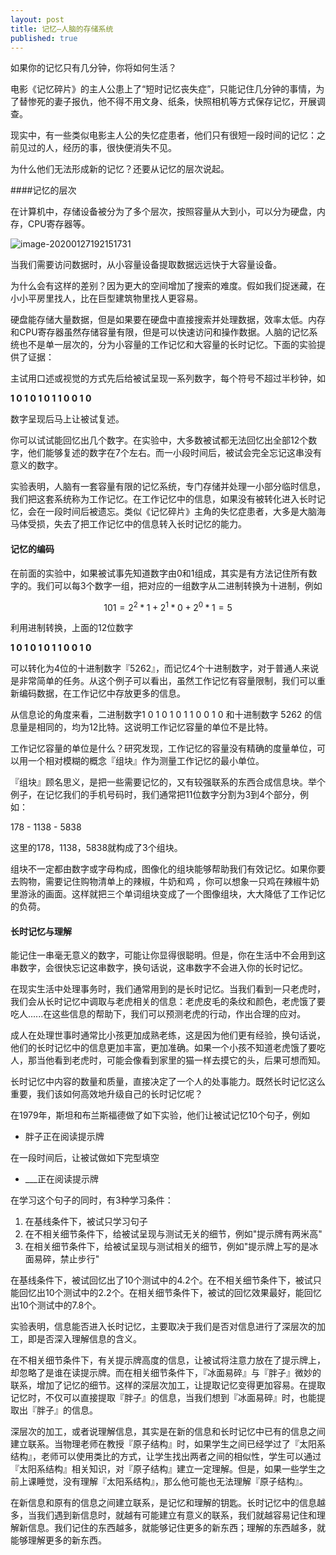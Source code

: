 ```yaml
---
layout: post
title: 记忆—人脑的存储系统
published: true
---
```



如果你的记忆只有几分钟，你将如何生活？

电影《记忆碎片》的主人公患上了“短时记忆丧失症”，只能记住几分钟的事情，为了替惨死的妻子报仇，他不得不用文身、纸条，快照相机等方式保存记忆，开展调查。

现实中，有一些类似电影主人公的失忆症患者，他们只有很短一段时间的记忆：之前见过的人，经历的事，很快便消失不见。

为什么他们无法形成新的记忆？还要从记忆的层次说起。

####记忆的层次

在计算机中，存储设备被分为了多个层次，按照容量从大到小，可以分为硬盘，内存，CPU寄存器等。

![image-20200127192151731](https://tva1.sinaimg.cn/large/006tNbRwgy1gbbc9rzzc7j31640u0kbk.jpg)

当我们需要访问数据时，从小容量设备提取数据远远快于大容量设备。

为什么会有这样的差别？因为更大的空间增加了搜索的难度。假如我们捉迷藏，在小小平房里找人，比在巨型建筑物里找人更容易。

硬盘能存储大量数据，但是如果要在硬盘中直接搜索并处理数据，效率太低。内存和CPU寄存器虽然存储容量有限，但是可以快速访问和操作数据。人脑的记忆系统也不是单一层次的，分为小容量的工作记忆和大容量的长时记忆。下面的实验提供了证据：

主试用口述或视觉的方式先后给被试呈现一系列数字，每个符号不超过半秒钟，如

**1 0 1 0 1 0 1 1 0 0 1 0**

数字呈现后马上让被试复述。

你可以试试能回忆出几个数字。在实验中，大多数被试都无法回忆出全部12个数字，他们能够复述的数字在7个左右。而一小段时间后，被试会完全忘记这串没有意义的数字。

实验表明，人脑有一套容量有限的记忆系统，专门存储并处理一小部分临时信息，我们把这套系统称为工作记忆。在工作记忆中的信息，如果没有被转化进入长时记忆，会在一段时间后被遗忘。类似《记忆碎片》主角的失忆症患者，大多是大脑海马体受损，失去了把工作记忆中的信息转入长时记忆的能力。

#### 记忆的编码

在前面的实验中，如果被试事先知道数字由0和1组成，其实是有方法记住所有数字的。我们可以每3个数字一组，把对应的一组数字从二进制转换为十进制，例如

$$ 101 = 2^2*1 + 2^1*0 + 2^0*1 = 5$$

利用进制转换，上面的12位数字

**1 0 1 0 1 0 1 1 0 0 1 0**

可以转化为4位的十进制数字『5262』，而记忆4个十进制数字，对于普通人来说是非常简单的任务。从这个例子可以看出，虽然工作记忆有容量限制，我们可以重新编码数据，在工作记忆中存放更多的信息。

从信息论的角度来看，二进制数字1 0 1 0 1 0 1 1 0 0 1 0 和十进制数字 5262 的信息量是相同的，均为12比特。这说明工作记忆容量的单位不是比特。

工作记忆容量的单位是什么？研究发现，工作记忆的容量没有精确的度量单位，可以用一个相对模糊的概念『组块』作为测量工作记忆的最小单位。

『组块』顾名思义，是把一些需要记忆的，又有较强联系的东西合成信息块。举个例子，在记忆我们的手机号码时，我们通常把11位数字分割为3到4个部分，例如：

178 - 1138 - 5838

这里的178，1138，5838就构成了3个组块。

组块不一定都由数字或字母构成，图像化的组块能够帮助我们有效记忆。如果你要去购物，需要记住购物清单上的辣椒，牛奶和鸡 ，你可以想象一只鸡在辣椒牛奶里游泳的画面。这样就把三个单词组块变成了一个图像组块，大大降低了工作记忆的负荷。

#### 长时记忆与理解

能记住一串毫无意义的数字，可能让你显得很聪明。但是，你在生活中不会用到这串数字，会很快忘记这串数字，换句话说，这串数字不会进入你的长时记忆。

在现实生活中处理事务时，我们通常用到的是长时记忆。当我们看到一只老虎时，我们会从长时记忆中调取与老虎相关的信息：老虎皮毛的条纹和颜色，老虎饿了要吃人......在这些信息的帮助下，我们可以预测老虎的行动，作出合理的应对。

成人在处理世事时通常比小孩更加成熟老练，这是因为他们更有经验，换句话说，他们的长时记忆中的信息更加丰富，更加准确。如果一个小孩不知道老虎饿了要吃人，那当他看到老虎时，可能会像看到家里的猫一样去摸它的头，后果可想而知。

长时记忆中内容的数量和质量，直接决定了一个人的处事能力。既然长时记忆这么重要，我们该如何高效地升级自己的长时记忆呢？

在1979年，斯坦和布兰斯福德做了如下实验，他们让被试记忆10个句子，例如



- 胖子正在阅读提示牌



在一段时间后，让被试做如下完型填空



- ___正在阅读提示牌



在学习这个句子的同时，有3种学习条件：

1. 在基线条件下，被试只学习句子
2. 在不相关细节条件下，给被试呈现与测试无关的细节，例如"提示牌有两米高"
3. 在相关细节条件下，给被试呈现与测试相关的细节，例如"提示牌上写的是冰面易碎，禁止步行"



在基线条件下，被试回忆出了10个测试中的4.2个。在不相关细节条件下，被试只能回忆出10个测试中的2.2个。在相关细节条件下，被试的回忆效果最好，能回忆出10个测试中的7.8个。

实验表明，信息能否进入长时记忆，主要取决于我们是否对信息进行了深层次的加工，即是否深入理解信息的含义。

在不相关细节条件下，有关提示牌高度的信息，让被试将注意力放在了提示牌上，却忽略了是谁在读提示牌。而在相关细节条件下，『冰面易碎』与『胖子』微妙的联系，增加了记忆的细节。这样的深层次加工，让提取记忆变得更加容易。在提取记忆时，不仅可以直接提取『胖子』的信息，当我们想到『冰面易碎』时，也能提取出『胖子』的信息。

深层次的加工，或者说理解信息，其实是在新的信息和长时记忆中已有的信息之间建立联系。当物理老师在教授『原子结构』时，如果学生之间已经学过了『太阳系结构』，老师可以使用类比的方式，让学生找出两者之间的相似性，学生可以通过『太阳系结构』相关知识，对『原子结构』建立一定理解。但是，如果一些学生之前上课睡觉，没有理解『太阳系结构』，那么他可能也无法理解『原子结构』。

在新信息和原有的信息之间建立联系，是记忆和理解的钥匙。长时记忆中的信息越多，当我们遇到新信息时，就越有可能建立有意义的联系，我们就越容易记住和理解新信息。我们记住的东西越多，就能够记住更多的新东西；理解的东西越多，就能够理解更多的新东西。

